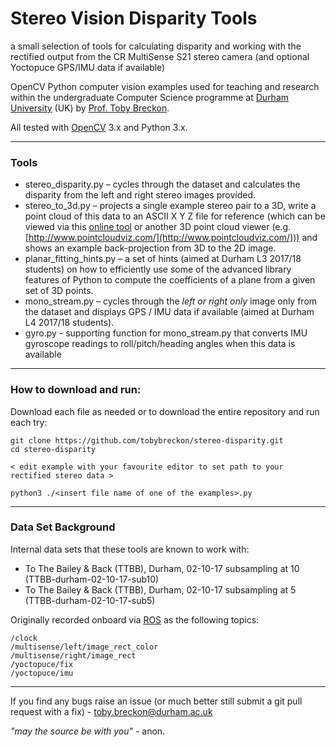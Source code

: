 # Stereo Vision Disparity Tools

a small selection of tools for calculating disparity and working with the rectified output from the CR MultiSense S21 stereo camera (and optional Yoctopuce GPS/IMU data if available)

OpenCV Python computer vision examples used for teaching and research within the undergraduate Computer Science programme
at [Durham University](http://www.durham.ac.uk) (UK) by [Prof. Toby Breckon](http://community.dur.ac.uk/toby.breckon/).

All tested with [OpenCV](http://www.opencv.org) 3.x and Python 3.x.

---

### Tools

- stereo_disparity.py – cycles through the dataset and calculates the disparity from the left and right stereo images provided.
- stereo_to_3d.py – projects a single example stereo pair to a 3D, write a point cloud of this data to an ASCII X Y Z file for reference (which can be viewed via
this [online tool](http://www.opencv.org) or another 3D point cloud viewer (e.g. [http://www.pointcloudviz.com/](http://www.pointcloudviz.com/))) and shows an example back-projection from 3D to the 2D image.
- planar_fitting_hints.py – a set of hints (aimed at Durham L3 2017/18 students) on how to efficiently use some of the advanced library features of Python to compute the coefficients of a plane from a given set of 3D points.
- mono_stream.py –  cycles through the _left or right only_ image only from the dataset and displays GPS / IMU data if available (aimed at Durham L4 2017/18 students).
- gyro.py - supporting function for mono_stream.py that converts IMU gyroscope readings to roll/pitch/heading angles when this data is available

---

### How to download and run:

Download each file as needed or to download the entire repository and run each try:

```
git clone https://github.com/tobybreckon/stereo-disparity.git
cd stereo-disparity

< edit example with your favourite editor to set path to your rectified stereo data >

python3 ./<insert file name of one of the examples>.py
```
---

### Data Set Background

Internal data sets that these tools are known to work with:

- To The Bailey & Back (TTBB), Durham, 02-10-17 subsampling at 10 (TTBB-durham-02-10-17-sub10)
- To The Bailey & Back (TTBB), Durham, 02-10-17 subsampling at 5 (TTBB-durham-02-10-17-sub5)

Originally recorded onboard via [ROS](http://www.ros.org) as the following topics:

```
/clock
/multisense/left/image_rect_color
/multisense/right/image_rect
/yoctopuce/fix
/yoctopuce/imu
```
---

If you find any bugs raise an issue (or much better still submit a git pull request with a fix) - toby.breckon@durham.ac.uk

_"may the source be with you"_ - anon.
